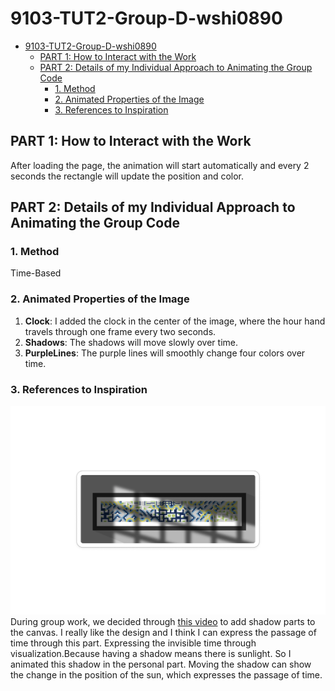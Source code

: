# 9103-TUT2-Group-D-wshi0890


- [9103-TUT2-Group-D-wshi0890](#9103-tut2-group-d-wshi0890)
  - [PART 1: How to Interact with the Work](#part-1-how-to-interact-with-the-work)
  - [PART 2: Details of my Individual Approach to Animating the Group Code](#part-2-details-of-my-individual-approach-to-animating-the-group-code)
    - [1. Method](#1-method)
    - [2. Animated Properties of the Image](#2-animated-properties-of-the-image)
    - [3. References to Inspiration](#3-references-to-inspiration)


## PART 1: How to Interact with the Work
After loading the page, the animation will start automatically and every 2 seconds the rectangle will update the position and color.

## PART 2: Details of my Individual Approach to Animating the Group Code
### 1. Method
Time-Based
### 2. Animated Properties of the Image
1. **Clock**: I added the clock in the center of the image, where the hour hand travels through one frame every two seconds.
2. **Shadows**: The shadows will move slowly over time.
3. **PurpleLines**: The purple lines will smoothly change four colors over time.
### 3. References to Inspiration
![1](readmeImages/1.png)
During group work, we decided through [this video](https://openprocessing.org/sketch/2259882) to add shadow parts to the canvas. I really like the design and I think I can express the passage of time through this part. Expressing the invisible time through visualization.Because having a shadow means there is sunlight. So I animated this shadow in the personal part. Moving the shadow can show the change in the position of the sun, which expresses the passage of time.